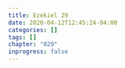 ```yaml
---
title: Ezekiel 29
date: 2020-04-12T12:45:24-04:00
categories: []
tags: []
chapter: "029"
inprogress: false
---
```


